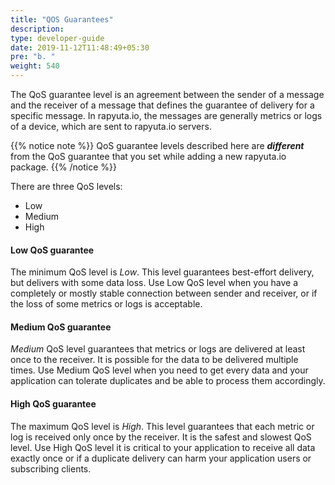 ```yaml
---
title: "QOS Guarantees"
description:
type: developer-guide
date: 2019-11-12T11:48:49+05:30
pre: "b. "
weight: 540
---
```

The QoS guarantee level is an agreement between the sender of a message and the receiver of a message that defines the guarantee of delivery for a specific message. In rapyuta.io, the messages are generally metrics or logs of a device, which are sent to rapyuta.io servers.

{{% notice note %}}
QoS guarantee levels described here are ***different*** from the QoS guarantee that you set while adding a new rapyuta.io package.
{{% /notice %}}

There are three QoS levels:

* Low
* Medium
* High

#### Low QoS guarantee
The minimum QoS level is *Low*. This level guarantees best-effort delivery, but delivers with some data loss. Use Low QoS level when you have a completely or mostly stable connection between sender and receiver, or if the loss of some metrics or logs is acceptable.

#### Medium QoS guarantee
*Medium* QoS level guarantees that metrics or logs are delivered at least once to the receiver. It is possible for the data to be delivered multiple times. Use Medium QoS level when you need to get every data and your application can tolerate duplicates and be able to process them accordingly.

#### High QoS guarantee
The maximum QoS level is *High*. This level guarantees that each metric or log is received only once by the receiver. It is the safest and slowest QoS level. Use High QoS level it is critical to your application to receive all data exactly once or if a duplicate delivery can harm your application users or subscribing clients.